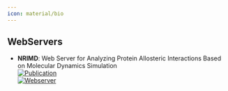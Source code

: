 ```yaml
---
icon: material/bio
---
```



## **WebServers**
- **NRIMD**: Web Server for Analyzing Protein Allosteric Interactions Based on Molecular Dynamics Simulation  
	[![Publication](https://img.shields.io/badge/Publication-Citations:0-blue?style=for-the-badge&logo=bookstack)](https://doi.org/10.1021/acs.jcim.4c00783)  
	[![Webserver](https://img.shields.io/badge/Webserver-online-brightgreen?style=for-the-badge&logo=cachet&logoColor=65FF8F)](https://nrimd.luddy.indianapolis.iu.edu/)  
